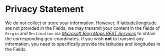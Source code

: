 # Privacy Statement
We do not collect or store your information. However, if latitude/longitude are not provided in the Fields, we may transmit your content in the fields of `Origin` and `Destination` via [*Microsoft Bing Maps REST Services*](https://msdn.microsoft.com/en-us/library/ff701715.aspx) to obtain the corresponding geo-coordinates. If you wish __not__ to transmit any information, you need to specifically provide the latitudes and longitudes in the Fields.
